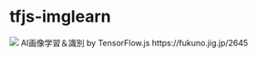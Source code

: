 # tfjs-imglearn
<img src=http://taisukef.github.io/tfjs-imglearn.png>  
AI画像学習＆識別 by TensorFlow.js  
https://fukuno.jig.jp/2645  
